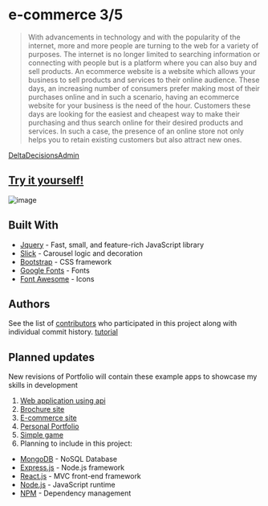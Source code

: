 # e-commerce 3/5

>With advancements in technology and with the popularity of the internet, more and more people are turning to the web for a variety of purposes. The internet is no longer limited to searching information or connecting with people but is a platform where you can also buy and sell products. An ecommerce website is a website which allows your business to sell products and services to their online audience. These days, an increasing number of consumers prefer making most of their purchases online and in such a scenario, having an ecommerce website for your business is the need of the hour.
>Customers these days are looking for the easiest and cheapest way to make their purchasing and thus search online for their desired products and services. In such a case, the presence of an online store not only helps you to retain existing customers but also attract new ones.

[DeltaDecisionsAdmin](https://www.deltadecisions.com/ecommerce/top-5-reasons-to-have-an-ecommerce-website-for-your-business.html) 
## [Try it yourself!](https://fkarticuno.github.io/e-commerce/) 

![image](https://fkarticuno.github.io/CodingPortfolio/Assets/Images/00.png)

## Built With
* [Jquery](https://jquery.com/) - Fast, small, and feature-rich JavaScript library
* [Slick](https://kenwheeler.github.io/slick/) - Carousel logic and decoration
* [Bootstrap](https://getbootstrap.com/docs/4.4/getting-started/introduction/) - CSS framework
* [Google Fonts](https://fonts.google.com/?query=sofia&selection.family=Anton|Gugi|Lato|Roboto|Sofia) - Fonts
* [Font Awesome](https://fontawesome.com/) - Icons 

## Authors

See the list of [contributors](https://github.com/fkarticuno/e-commerce/graphs/contributors) who participated in this project along with individual commit history. 
[tutorial](https://www.youtube.com/embed/36jRXMsIFuA)
## Planned updates

New revisions of Portfolio will contain these example apps to showcase my skills in development
1. [Web application using api](#)
2. [Brochure site](https://github.com/fkarticuno/ChipsRestaurant)
3. [E-commerce site](https://github.com/fkarticuno/e-commerce)
4. [Personal Portfolio](https://github.com/fkarticuno/CodingPortfolio)
5. [Simple game](#)
6. Planning to include in this project:
* [MongoDB](https://www.mongodb.com/) - NoSQL Database
* [Express.js](https://expressjs.com/) - Node.js framework
* [React.js](https://reactjs.org/) - MVC front-end framework 
* [Node.js](https://nodejs.org/en/) - JavaScript runtime
* [NPM](https://www.npmjs.com/) - Dependency management
